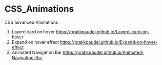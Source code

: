# CSS_Animations
CSS advanced Animations
<br> 
1. Layerd card on hover
https://pratikpaudel.github.io/Layerd-card-on-hover
3. Expand on hover effect
https://pratikpaudel.github.io/Expand-on-hover-effect
5. Animated Navigation Bar
https://pratikpaudel.github.io/Animated-Navigation-Bar
